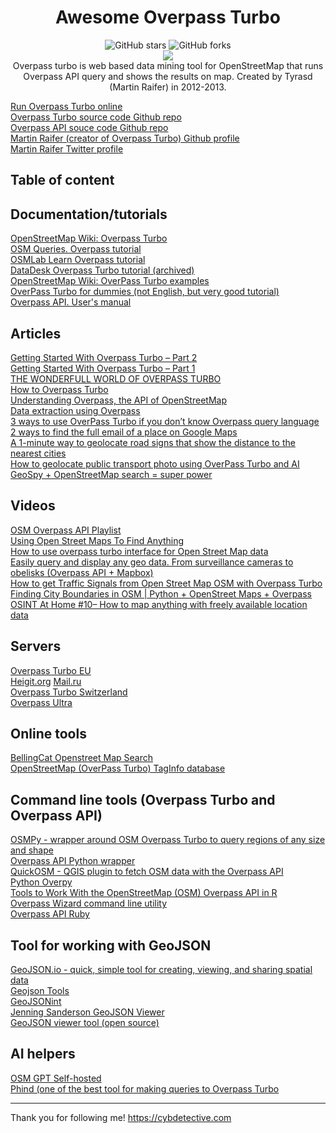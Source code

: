 <div align="center">
     <h1>Awesome Overpass Turbo</h1>
     <img alt="GitHub stars" src="https://img.shields.io/github/stars/cipher387/awesome-overpass-turbo"> 
     <img alt="GitHub forks" src="https://img.shields.io/github/forks/cipher387/awesome-overpass-turbo"> <br>
     <img src="https://hits.seeyoufarm.com/api/count/incr/badge.svg?url=https%3A%2F%2Fgithub.com%2Fcipher387%2Fawesome-overpass-turbo&count_bg=%2379C83D&title_bg=%23555555&icon=&icon_color=%23E7E7E7&title=hits&edge_flat=false">
     <br>
Overpass turbo is web based data mining tool for OpenStreetMap that runs Overpass API query and shows the results on map. Created by Tyrasd (Martin Raifer) in 2012-2013.
</div>


[Run Overpass Turbo online](https://overpass-turbo.eu/)  
[Overpass Turbo source code Github repo](https://github.com/tyrasd/overpass-turbo)  
[Overpass API souce code Github repo](https://github.com/drolbr/Overpass-API)  
[Martin Raifer (creator of Overpass Turbo) Github profile](https://github.com/tyrasd)  
[Martin Raifer Twitter profile](https://twitter.com/tyr_asd)  


## Table of content

## Documentation/tutorials

[OpenStreetMap Wiki: Overpass Turbo](https://wiki.openstreetmap.org/wiki/Overpass_turbo)  
[OSM Queries. Overpass tutorial](https://osm-queries.ldodds.com/tutorial/)  
[OSMLab Learn Overpass tutorial](https://osmlab.github.io/learnoverpass/en/)  
[DataDesk Overpass Turbo tutorial (archived)](https://github.com/datadesk/overpass-turbo-tutorial)  
[OpenStreetMap Wiki: OverPass Turbo examples](https://wiki.openstreetmap.org/wiki/Overpass_turbo/Examples)  
[OverPass Turbo for dummies (not English, but very good tutorial)](https://telegra.ph/Overpass-turbo-dlya-chajnikov-03-26)  
[Overpass API. User's manual](https://dev.overpass-api.de/overpass-doc/en/index.html)  

## Articles


[Getting Started With Overpass Turbo – Part 2](https://nixintel.info/osint-tools/getting-started-with-overpass-turbo-part-2/)  
[Getting Started With Overpass Turbo – Part 1](https://nixintel.info/osint-tools/getting-started-with-overpass-turbo-part-1/)  
[THE WONDERFULL WORLD OF OVERPASS TURBO](https://www.branchtwigleaf.com/post/2021-10-23-wonderfull-of-overpass-turbo/)  
[How to Overpass Turbo](https://medium.com/@w9b3N/how-to-overpass-turbo-56d7981fbe6d)  
[Understanding Overpass, the API of OpenStreetMap](https://hann.io/articles/2020/understanding-overpass/)  
[Data extraction using Overpass](https://medium.com/@r.ragupathy85/data-extraction-using-overpass-985b69139ef0)  
[3 ways to use OverPass Turbo if you don’t know Overpass query language](https://medium.com/osint-ambition/3-ways-to-use-overpass-turbo-if-you-dont-know-overpass-query-language-2f748b0fb66b?source=user_profile---------1----------------------------)  
[2 ways to find the full email of a place on Google Maps](https://medium.com/osint-ambition/2-ways-to-find-the-full-email-of-a-place-on-google-maps-b441458bb467)  
[A 1-minute way to geolocate road signs that show the distance to the nearest cities](https://medium.com/osint-ambition/a-1-minute-way-to-geolocate-road-signs-that-show-the-distance-to-the-nearest-cities-9e8d4d08b93b)  
[How to geolocate public transport photo using OverPass Turbo and AI](https://medium.com/osint-ambition/how-to-geolocate-public-transport-photo-using-overpass-turbo-and-ai-32fd3dfc1849) 
[GeoSpy + OpenStreetMap search = super power](https://medium.com/osint-ambition/geospy-openstreetmap-search-super-power-a5c0a4028cdc)  


## Videos

[OSM Overpass API Playlist](https://www.youtube.com/watch?v=5wXjcykEKnc&list=PL3LuOqvrvhp7jzBYxQ7TDKgnQ1sii5PYL)  
[Using Open Street Maps To Find Anything](https://www.youtube.com/watch?v=VMPMdK1IvKU)  
[How to use overpass turbo interface for Open Street Map data](https://www.youtube.com/watch?v=gfuUbpAFoys)  
[Easily query and display any geo data. From surveillance cameras to obelisks (Overpass API + Mapbox)](https://www.youtube.com/watch?v=R49FnY_8LJE)  
[How to get Traffic Signals from Open Street Map OSM with Overpass Turbo](https://www.youtube.com/watch?v=0zm9H5AYq-k)  
[Finding City Boundaries in OSM | Python + OpenStreet Maps + Overpass](https://www.youtube.com/watch?v=fRTHshCj-L0)  
[OSINT At Home #10– How to map anything with freely available location data](https://www.youtube.com/watch?v=bJkV3l5Haq0)  



## Servers

[Overpass Turbo EU](https://overpass-turbo.eu/)  
[Heigit.org](https://overpass.heigit.org/) 
[Mail.ru](https://maps.mail.ru/osm/tools/overpass/)  
[Overpass Turbo Switzerland](http://overpass-turbo.osm.ch/#)  
[Overpass Ultra](https://overpass-ultra.trailsta.sh/)  


## Online tools

[BellingCat Openstreet Map Search](https://osm-search.bellingcat.com)  
[OpenStreetMap (OverPass Turbo) TagInfo database](https://taginfo.openstreetmap.org/tags)  


## Command line tools (Overpass Turbo and Overpass API)

[OSMPy - wrapper around OSM Overpass Turbo to query regions of any size and shape](https://github.com/JoaoCarabetta/osmpy)  
[Overpass API Python wrapper](https://github.com/mvexel/overpass-api-python-wrapper)  
[QuickOSM - QGIS plugin to fetch OSM data with the Overpass API](https://github.com/3liz/QuickOSM)  
[Python Overpy](https://github.com/DinoTools/python-overpy)  
[Tools to Work With the OpenStreetMap (OSM) Overpass API in R](https://github.com/hrbrmstr/overpass)  
[Overpass Wizard command line utility](https://github.com/tyrasd/overpass-wizard)  
[Overpass API Ruby](https://github.com/BrunoSalerno/overpass-api-ruby)  


## Tool for working with GeoJSON

[GeoJSON.io - quick, simple tool for creating, viewing, and sharing spatial data](https://geojson.io/)  
[Geojson Tools](https://geojson.tools/)  
[GeoJSONint](https://geojsonlint.com/)  
[Jenning Sanderson GeoJSON Viewer](https://jenningsanderson.com/geo/#7.16/1.460/-41.954)  
[GeoJSON viewer tool (open source)](https://xyzmaps.github.io/geojson-tool/)  


## AI helpers
[OSM GPT Self-hosted](https://osm-gpt.rohitgautam.com.np/)  
[Phind (one of the best tool for making queries to Overpass Turbo](https://www.phind.com/)  


<hr>


Thank you for following me! https://cybdetective.com

